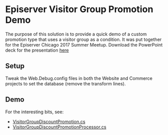 # Episerver Visitor Group Promotion Demo
The purpose of this solution is to provide a quick demo of a custom promotion type that uses a visitor group as a condition. It was put together for the Episerver Chicago 2017 Summer Meetup. Download the PowerPoint deck for the presentation [here](https://github.com/DrewNull/episerver-visitor-group-promotion/raw/master/Summer%202017%20Episerver%20Developer%20%26%20Editor%20Meetup.pptx)

## Setup
Tweak the Web.Debug.config files in both the Website and Commerce projects to set the database (remove the transform lines). 

## Demo
For the interesting bits, see:
* [VisitorGroupDiscountPromotion.cs](https://github.com/DrewNull/promotions-and-personalization-demo/blob/master/Website/Models/Promotions/VisitorGroupDiscount/VisitorGroupDiscountPromotion.cs)
* [VisitorGroupDiscountPromotionProcessor.cs](https://github.com/DrewNull/promotions-and-personalization-demo/blob/master/Website/PromotionProcessors/VisitorGroupDiscount/VisitorGroupDiscountPromotionProcessor.cs)
